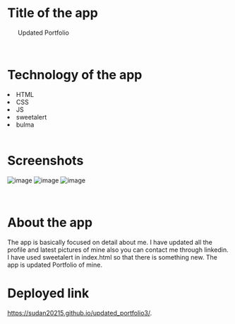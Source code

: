<h1>Title of the app</h1>
<ul>Updated Portfolio</ul>
<br>
<h1>Technology of the app</h1>
<li>HTML</li>
<li>CSS</li>
<li>JS</li>
<li>sweetalert</li>
<li>bulma</li>
<br>
<h1>Screenshots</h1>

![image](https://user-images.githubusercontent.com/71658001/107129222-beb79a80-6878-11eb-9b0a-faed2e620e6a.png)
![image](https://user-images.githubusercontent.com/71658001/107129249-f6264700-6878-11eb-87c2-45a32067056b.png)
![image](https://user-images.githubusercontent.com/71658001/107129260-0807ea00-6879-11eb-98e8-de883173aa05.png)

<br>
<h1>About the app</h1>
<p> The app is basically focused on detail about me. I have updated all the profile and latest pictures of mine also you can contact me through linkedin. I have used sweetalert in index.html so that there is something new. The app is updated Portfolio of mine.</p>

<h1>Deployed link</h1>

https://sudan20215.github.io/updated_portfolio3/.
